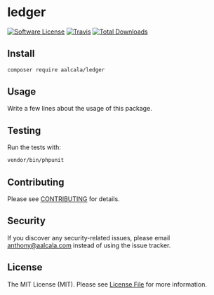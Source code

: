 # ledger

[![Software License](https://img.shields.io/badge/license-MIT-brightgreen.svg?style=flat-square)](LICENSE.md)
[![Travis](https://img.shields.io/travis/aalcala/ledger.svg?style=flat-square)]()
[![Total Downloads](https://img.shields.io/packagist/dt/aalcala/ledger.svg?style=flat-square)](https://packagist.org/packages/aalcala/ledger)


## Install

```bash
composer require aalcala/ledger
```


## Usage

Write a few lines about the usage of this package.


## Testing

Run the tests with:

```bash
vendor/bin/phpunit
```


## Contributing

Please see [CONTRIBUTING](CONTRIBUTING.md) for details.


## Security

If you discover any security-related issues, please email anthony@aalcala.com instead of using the issue tracker.


## License

The MIT License (MIT). Please see [License File](/LICENSE.md) for more information.
